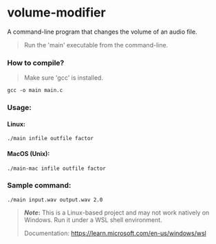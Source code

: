 # volume-modifier
A command-line program that changes the volume of an audio file.
> Run the 'main' executable from the command-line.
### How to compile?
> Make sure 'gcc' is installed.
```
gcc -o main main.c
```
### Usage:
#### Linux:
```
./main infile outfile factor
```
#### MacOS (Unix):
```
./main-mac infile outfile factor
```
### Sample command:
```
./main input.wav output.wav 2.0
```
> **_Note_:** This is a Linux-based project and may not work natively on Windows. Run it under a WSL shell environment.
>
> Documentation: https://learn.microsoft.com/en-us/windows/wsl
